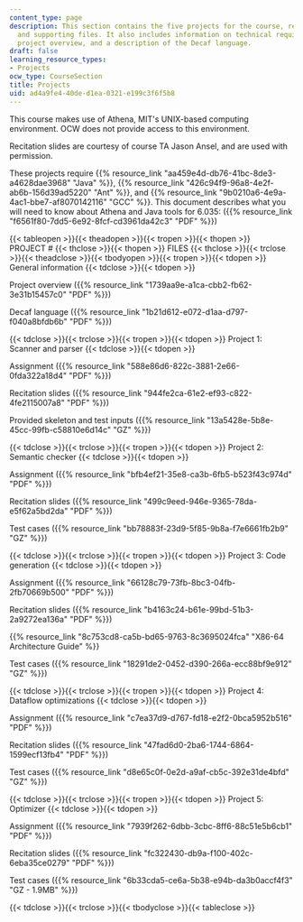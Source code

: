 ```yaml
---
content_type: page
description: This section contains the five projects for the course, recitation slides,
  and supporting files. It also includes information on technical requirements, a
  project overview, and a description of the Decaf language.
draft: false
learning_resource_types:
- Projects
ocw_type: CourseSection
title: Projects
uid: ad4a9fe4-40de-d1ea-0321-e199c3f6f5b8
---
```

This course makes use of Athena, MIT's UNIX-based computing environment. OCW does not provide access to this environment.

Recitation slides are courtesy of course TA Jason Ansel, and are used with permission.

These projects require {{% resource_link "aa459e4d-db76-41bc-8de3-a4628dae3968" "Java" %}}, {{% resource_link "426c94f9-96a8-4e2f-ab6b-156d39ad5220" "Ant" %}}, and {{% resource_link "9b0210a6-4e9a-4ac1-bbe7-af8070142116" "GCC" %}}. This document describes what you will need to know about Athena and Java tools for 6.035: ({{% resource_link "f6561f80-7dd5-6e92-8fcf-cd3961da42c3" "PDF" %}})

{{< tableopen >}}{{< theadopen >}}{{< tropen >}}{{< thopen >}}
PROJECT #
{{< thclose >}}{{< thopen >}}
FILES
{{< thclose >}}{{< trclose >}}{{< theadclose >}}{{< tbodyopen >}}{{< tropen >}}{{< tdopen >}}
General information
{{< tdclose >}}{{< tdopen >}}

Project overview ({{% resource_link "1739aa9e-a1ca-cbb2-fb62-3e31b15457c0" "PDF" %}})

Decaf language ({{% resource_link "1b21d612-e072-d1aa-d797-f040a8bfdb6b" "PDF" %}})

{{< tdclose >}}{{< trclose >}}{{< tropen >}}{{< tdopen >}}
Project 1: Scanner and parser
{{< tdclose >}}{{< tdopen >}}

Assignment ({{% resource_link "588e86d6-822c-3881-2e66-0fda322a18d4" "PDF" %}})

Recitation slides ({{% resource_link "944fe2ca-61e2-ef93-c822-4fe2115007a8" "PDF" %}})

Provided skeleton and test inputs ({{% resource_link "13a5428e-5b8e-45cc-99fb-c58810e6d14c" "GZ" %}})

{{< tdclose >}}{{< trclose >}}{{< tropen >}}{{< tdopen >}}
Project 2: Semantic checker
{{< tdclose >}}{{< tdopen >}}

Assignment ({{% resource_link "bfb4ef21-35e8-ca3b-6fb5-b523f43c974d" "PDF" %}})

Recitation slides ({{% resource_link "499c9eed-946e-9365-78da-e5f62a5bd2da" "PDF" %}})

Test cases ({{% resource_link "bb78883f-23d9-5f85-9b8a-f7e6661fb2b9" "GZ" %}})

{{< tdclose >}}{{< trclose >}}{{< tropen >}}{{< tdopen >}}
Project 3: Code generation
{{< tdclose >}}{{< tdopen >}}

Assignment ({{% resource_link "66128c79-73fb-8bc3-04fb-2fb70669b500" "PDF" %}})

Recitation slides ({{% resource_link "b4163c24-b61e-99bd-51b3-2a9272ea136a" "PDF" %}})

{{% resource_link "8c753cd8-ca5b-bd65-9763-8c3695024fca" "X86-64 Architecture Guide" %}}

Test cases ({{% resource_link "18291de2-0452-d390-266a-ecc88bf9e912" "GZ" %}})

{{< tdclose >}}{{< trclose >}}{{< tropen >}}{{< tdopen >}}
Project 4: Dataflow optimizations
{{< tdclose >}}{{< tdopen >}}

Assignment ({{% resource_link "c7ea37d9-d767-fd18-e2f2-0bca5952b516" "PDF" %}})

Recitation slides ({{% resource_link "47fad6d0-2ba6-1744-6864-1599ecf13fb4" "PDF" %}})

Test cases ({{% resource_link "d8e65c0f-0e2d-a9af-cb5c-392e31de4bfd" "GZ" %}})

{{< tdclose >}}{{< trclose >}}{{< tropen >}}{{< tdopen >}}
Project 5: Optimizer
{{< tdclose >}}{{< tdopen >}}

Assignment ({{% resource_link "7939f262-6dbb-3cbc-8ff6-88c51e5b6cb1" "PDF" %}})

Recitation slides ({{% resource_link "fc322430-db9a-f100-402c-6eba35ce0279" "PDF" %}})

Test cases ({{% resource_link "6b33cda5-ce6a-5b38-e94b-da3b0accf4f3" "GZ - 1.9MB" %}})

{{< tdclose >}}{{< trclose >}}{{< tbodyclose >}}{{< tableclose >}}